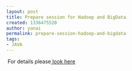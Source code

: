 ```yaml
---
layout: post
title: Prepare session for Hadoop and BigData
created: 1336475520
author: yanai
permalink: prepare-session-hadoop-and-bigdata
tags:
- JAVA
---
```

<p>&nbsp;For details please<a href="http://www.tikalk.com/events/sessions/hadoop-and-bigdata-session"> look here</a></p>
